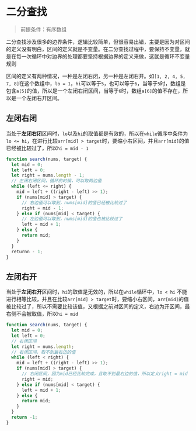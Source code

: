 # 二分查找

> 前提条件：有序数组

二分查找涉及很多的边界条件，逻辑比较简单，但很容易出错，主要是因为对区间的定义没有明白，区间的定义就是不变量。在二分查找过程中，要保持不变量，就是在每一次循环中对边界的处理都要坚持根据边界的定义来做，这就是循环不变量规则

区间的定义有两种情况，一种是左闭右闭，另一种是左闭右开。如`[1, 2, 4, 5, 7, 8]`在这个数组中，`lo = 1`，`hi`可以等于`5`，也可以等于`6`，当等于`5`时，数组是包含`a[5]`的值，所以是一个左闭右闭区间，当等于`6`时，数组`a[6]`的值不存在，所以是一个左闭右开区间。

## 左闭右闭

当处于**左闭右闭**区间时，`lo`以及`hi`的取值都是有效的，所以在`while`循序中条件为`lo <= hi`，在进行比较`arr[mid] > target`时，要缩小右区间，并且`arr[mid]`的值已经被比较过了，所以`hi = mid - 1`

```js
function search(nums, target) {
  let mid = 0;
  let left = 0;
  let right = nums.length - 1;
  // 左闭右闭区间，循环的时候，可以取两边值
  while (left <= right) {
    mid = left + ((right - left) >> 1);
    if (nums[mid] > target) {
      // 右边值可以取到，nums[mid]的值已经被比较过了
      right = mid - 1;
    } else if (nums[mid] < target) {
      // 左边值可以取到，nums[mid]的值也被比较过了
      left = mid + 1;
    } else {
      return mid;
    }
  }
  returnn - 1;
}
```

## 左闭右开

当处于**左闭右开**区间时，`hi`的取值是无效的，所以在`while`循环中，`lo < hi` 不能进行相等比较，并且在比较`arr[mid] > target`时，要缩小右区间，`arr[mid]`的值被比较过了，所以不需要比较该值，又根据之前对区间的定义，右边为开区间，最右侧不会被取值，所以`hi = mid`

```js
function search(nums, target) {
  let mid = 0;
  let left = 0;
  // 右闭区间
  let right = nums.length;
  // 右闭区间，取不到最右边的值
  while (left < right) {
    mid = left + ((right - left) >> 1);
    if (nums[mid] > target) {
      // 右闭区间，因为mid已经比较完成，且取不到最右边的值，所以定义right = mid
      right = mid;
    } else if (nums[mid] < target) {
      left = mid + 1;
    } else {
      return mid;
    }
  }
  return -1;
}
```
